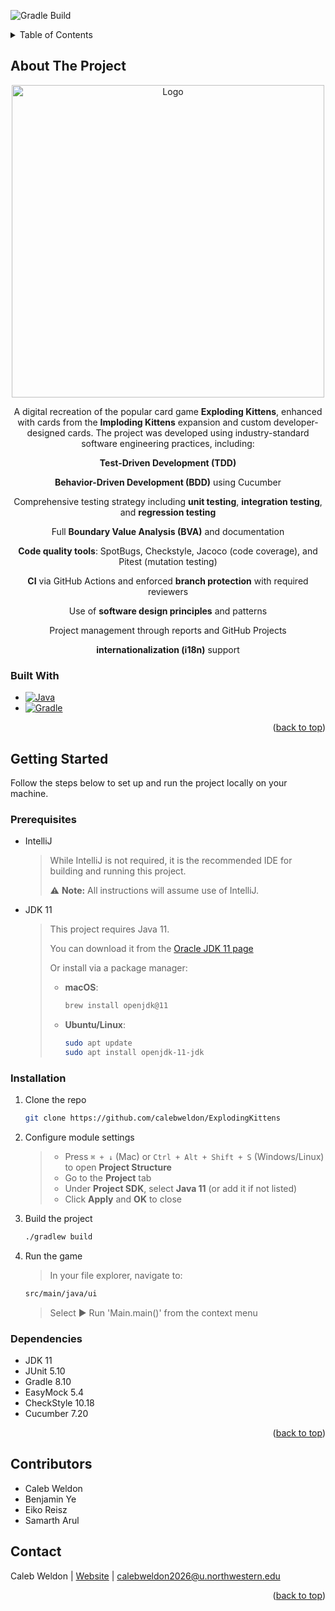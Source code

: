 ![Gradle Build](https://github.com/nu-cs-sqe/course-project-20242510-team-01-20242503/actions/workflows/main.yml/badge.svg)



<!-- TABLE OF CONTENTS -->
<details>
  <summary>Table of Contents</summary>
  <ol>
    <li>
      <a href="#about-the-project">About The Project</a>
      <ul>
        <li><a href="#built-with">Built With</a></li>
      </ul>
    </li>
    <li>
      <a href="#getting-started">Getting Started</a>
      <ul>
        <li><a href="#dependencies">Installation</a></li>
        <li><a href="#prerequisites">Prerequisites</a></li>
        <li><a href="#installation">Installation</a></li>
      </ul>
    </li>
    <li><a href="#contributors">Contributors</a></li>
    <li><a href="#contact">Contact</a></li>
  </ol>
</details>



<!-- ABOUT THE PROJECT -->
## About The Project

<div align="center">
  <img src="https://github.com/user-attachments/assets/b62f6c94-bbaf-46ae-b0f8-20dd5111f260" alt="Logo" width="500" height="500">
  
  <p>
    A digital recreation of the popular card game <strong>Exploding Kittens</strong>, enhanced with cards from the <strong>Imploding Kittens</strong> expansion and custom developer-designed cards.
    The project was developed using industry-standard software engineering practices, including:
  </p>
  
  <p><strong>Test-Driven Development (TDD)</strong></p>
  <p><strong>Behavior-Driven Development (BDD)</strong> using Cucumber</p>
  <p>Comprehensive testing strategy including <strong>unit testing</strong>, <strong>integration testing</strong>, and <strong>regression testing</strong></p>
  <p>Full <strong>Boundary Value Analysis (BVA)</strong> and documentation</p>
  <p><strong>Code quality tools</strong>: SpotBugs, Checkstyle, Jacoco (code coverage), and Pitest (mutation testing)</p>
  <p><strong>CI</strong> via GitHub Actions and enforced <strong>branch protection</strong> with required reviewers</p>
  <p>Use of <strong>software design principles</strong> and patterns</p>
  <p>Project management through reports and GitHub Projects</p>
  <p><strong>internationalization (i18n)</strong> support</p>
</div>



<!-- BUILT WITH -->
### Built With
* [![Java][Java-badge]][Java-url]
* [![Gradle][Gradle-badge]][Gradle-url]

<p align="right">(<a href="#readme-top">back to top</a>)</p>



<!-- GETTING STARTED -->
## Getting Started

Follow the steps below to set up and run the project locally on your machine.

### Prerequisites

* IntelliJ  
  > While IntelliJ is not required, it is the recommended IDE for building and running this project.  
  >  
  > ⚠️ **Note:** All instructions will assume use of IntelliJ.

* JDK 11  
  > This project requires Java 11.  
  >  
  > You can download it from the [Oracle JDK 11 page](https://www.oracle.com/java/technologies/javase-jdk11-downloads.html)  
  >  
  > Or install via a package manager:  
  > - **macOS**:  
  >   ```sh
  >   brew install openjdk@11
  >   ```
  > - **Ubuntu/Linux**:  
  >   ```sh
  >   sudo apt update
  >   sudo apt install openjdk-11-jdk
  >   ```

### Installation

1. Clone the repo
   
   ```sh
   git clone https://github.com/calebweldon/ExplodingKittens
   ```
   
3. Configure module settings
   > - Press `⌘ + ↓` (Mac) or `Ctrl + Alt + Shift + S` (Windows/Linux) to open **Project Structure**  
   > - Go to the **Project** tab  
   > - Under **Project SDK**, select **Java 11** (or add it if not listed)  
   > - Click **Apply** and **OK** to close  
  
4. Build the project
   
   ```sh
   ./gradlew build
   ```
   
5. Run the game
   > In your file explorer, navigate to:
   ```sh
   src/main/java/ui
   ```
   > Select ▶ Run 'Main.main()' from the context menu

### Dependencies
* JDK 11
* JUnit 5.10
* Gradle 8.10
* EasyMock 5.4
* CheckStyle 10.18
* Cucumber 7.20

<p align="right">(<a href="#readme-top">back to top</a>)</p>



<!-- CONTRIBUTING -->
## Contributors
* Caleb Weldon
* Benjamin Ye
* Eiko Reisz
* Samarth Arul



<!-- CONTACT -->
## Contact

Caleb Weldon | [Website](https://calebweldon.com/) | calebweldon2026@u.northwestern.edu

<p align="right">(<a href="#readme-top">back to top</a>)</p>



<!-- MARKDOWN LINKS & IMAGES -->
[Java-badge]: https://img.shields.io/badge/Java-ED8B00?style=for-the-badge&logo=java&logoColor=white
[Java-url]: https://www.oracle.com/java/

[Gradle-badge]: https://img.shields.io/badge/Gradle-02303A?style=for-the-badge&logo=gradle&logoColor=white
[Gradle-url]: https://gradle.org/
